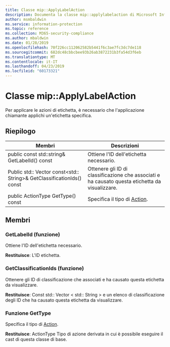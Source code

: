 ```yaml
---
title: Classe mip::ApplyLabelAction
description: Documenta la classe mip::applylabelaction di Microsoft Information Protection (MIP) SDK.
author: msmbaldwin
ms.service: information-protection
ms.topic: reference
ms.collection: M365-security-compliance
ms.author: mbaldwin
ms.date: 01/28/2019
ms.openlocfilehash: 70f226cc112062582b5441f6c3ae7fc3dc7de118
ms.sourcegitcommit: 682dc48cbbcbee93b26ab3872231b3fa54d3f6eb
ms.translationtype: MT
ms.contentlocale: it-IT
ms.lasthandoff: 04/23/2019
ms.locfileid: "60173321"
---
```

# <a name="class-mipapplylabelaction"></a>Classe mip::ApplyLabelAction 
Per applicare le azioni di etichetta, è necessario che l'applicazione chiamante applichi un'etichetta specifica.
  
## <a name="summary"></a>Riepilogo
 Membri                        | Descrizioni                                
--------------------------------|---------------------------------------------
public const std::string& GetLabelId() const  |  Ottiene l'ID dell'etichetta necessario.
Public std:: Vector const\<std:: String\>& GetClassificationIds() const  |  Ottenere gli ID di classificazione che associati e ha causato questa etichetta da visualizzare.
public ActionType GetType() const  |  Specifica il tipo di [Action](class_mip_action.md).

## <a name="members"></a>Membri
  
### <a name="getlabelid-function"></a>GetLabelId (funzione)
Ottiene l'ID dell'etichetta necessario.

  
**Restituisce**: L'ID etichetta.
  
### <a name="getclassificationids-function"></a>GetClassificationIds (funzione)
Ottenere gli ID di classificazione che associati e ha causato questa etichetta da visualizzare.

  
**Restituisce**: Const std:: Vector < std:: String > e un elenco di classificazione degli ID che ha causato questa etichetta da visualizzare.

### <a name="gettype-function"></a>Funzione GetType
Specifica il tipo di [Action](class_mip_action.md).

  
**Restituisce**: ActionType Tipo di azione derivata in cui è possibile eseguire il cast di questa classe di base.